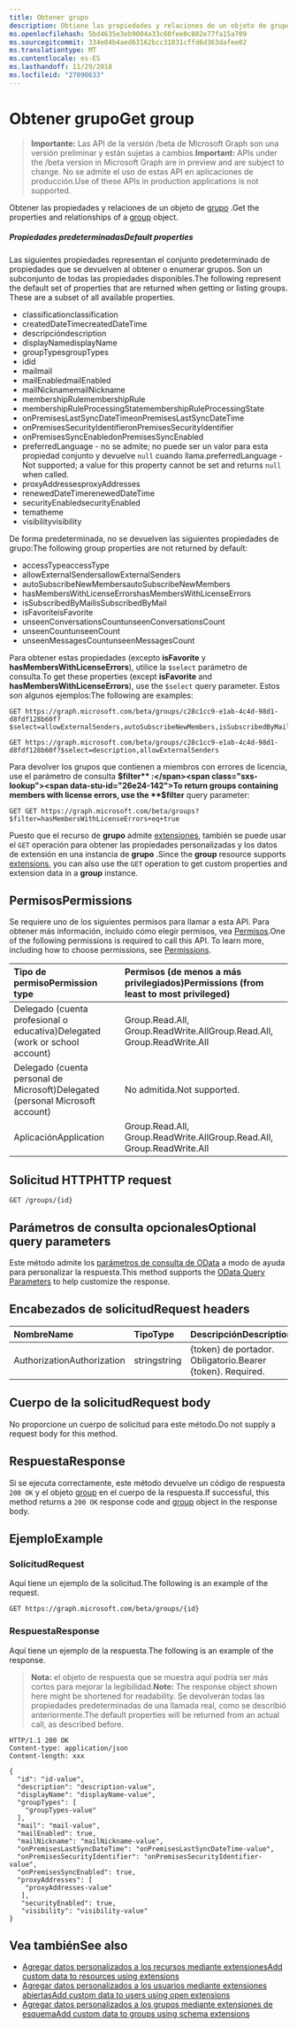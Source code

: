 ```yaml
---
title: Obtener grupo
description: Obtiene las propiedades y relaciones de un objeto de grupo.
ms.openlocfilehash: 5bd4635e3eb9004a33c60fee0c802e77fa15a709
ms.sourcegitcommit: 334e84b4aed63162bcc31831cffd6d363dafee02
ms.translationtype: MT
ms.contentlocale: es-ES
ms.lasthandoff: 11/29/2018
ms.locfileid: "27090633"
---
```

# <a name="get-group"></a><span data-ttu-id="26e24-103">Obtener grupo</span><span class="sxs-lookup"><span data-stu-id="26e24-103">Get group</span></span>

> <span data-ttu-id="26e24-104">**Importante:** Las API de la versión /beta de Microsoft Graph son una versión preliminar y están sujetas a cambios.</span><span class="sxs-lookup"><span data-stu-id="26e24-104">**Important:** APIs under the /beta version in Microsoft Graph are in preview and are subject to change.</span></span> <span data-ttu-id="26e24-105">No se admite el uso de estas API en aplicaciones de producción.</span><span class="sxs-lookup"><span data-stu-id="26e24-105">Use of these APIs in production applications is not supported.</span></span>

<span data-ttu-id="26e24-106">Obtener las propiedades y relaciones de un objeto de [grupo](../resources/group.md) .</span><span class="sxs-lookup"><span data-stu-id="26e24-106">Get the properties and relationships of a [group](../resources/group.md) object.</span></span>

##### <a name="default-properties"></a><span data-ttu-id="26e24-107">Propiedades predeterminadas</span><span class="sxs-lookup"><span data-stu-id="26e24-107">Default properties</span></span>

<span data-ttu-id="26e24-p102">Las siguientes propiedades representan el conjunto predeterminado de propiedades que se devuelven al obtener o enumerar grupos. Son un subconjunto de todas las propiedades disponibles.</span><span class="sxs-lookup"><span data-stu-id="26e24-p102">The following represent the default set of properties that are returned when getting or listing groups. These are a subset of all available properties.</span></span> 

* <span data-ttu-id="26e24-110">classification</span><span class="sxs-lookup"><span data-stu-id="26e24-110">classification</span></span>
* <span data-ttu-id="26e24-111">createdDateTime</span><span class="sxs-lookup"><span data-stu-id="26e24-111">createdDateTime</span></span>
* <span data-ttu-id="26e24-112">descripción</span><span class="sxs-lookup"><span data-stu-id="26e24-112">description</span></span>
* <span data-ttu-id="26e24-113">displayName</span><span class="sxs-lookup"><span data-stu-id="26e24-113">displayName</span></span>
* <span data-ttu-id="26e24-114">groupTypes</span><span class="sxs-lookup"><span data-stu-id="26e24-114">groupTypes</span></span>
* <span data-ttu-id="26e24-115">id</span><span class="sxs-lookup"><span data-stu-id="26e24-115">id</span></span>
* <span data-ttu-id="26e24-116">mail</span><span class="sxs-lookup"><span data-stu-id="26e24-116">mail</span></span>
* <span data-ttu-id="26e24-117">mailEnabled</span><span class="sxs-lookup"><span data-stu-id="26e24-117">mailEnabled</span></span>
* <span data-ttu-id="26e24-118">mailNickname</span><span class="sxs-lookup"><span data-stu-id="26e24-118">mailNickname</span></span>
* <span data-ttu-id="26e24-119">membershipRule</span><span class="sxs-lookup"><span data-stu-id="26e24-119">membershipRule</span></span>
* <span data-ttu-id="26e24-120">membershipRuleProcessingState</span><span class="sxs-lookup"><span data-stu-id="26e24-120">membershipRuleProcessingState</span></span>
* <span data-ttu-id="26e24-121">onPremisesLastSyncDateTime</span><span class="sxs-lookup"><span data-stu-id="26e24-121">onPremisesLastSyncDateTime</span></span>
* <span data-ttu-id="26e24-122">onPremisesSecurityIdentifier</span><span class="sxs-lookup"><span data-stu-id="26e24-122">onPremisesSecurityIdentifier</span></span>
* <span data-ttu-id="26e24-123">onPremisesSyncEnabled</span><span class="sxs-lookup"><span data-stu-id="26e24-123">onPremisesSyncEnabled</span></span>
* <span data-ttu-id="26e24-124">preferredLanguage - no se admite; no puede ser un valor para esta propiedad conjunto y devuelve `null` cuando llama.</span><span class="sxs-lookup"><span data-stu-id="26e24-124">preferredLanguage - Not supported; a value for this property cannot be set and returns `null` when called.</span></span>
* <span data-ttu-id="26e24-125">proxyAddresses</span><span class="sxs-lookup"><span data-stu-id="26e24-125">proxyAddresses</span></span>
* <span data-ttu-id="26e24-126">renewedDateTime</span><span class="sxs-lookup"><span data-stu-id="26e24-126">renewedDateTime</span></span>
* <span data-ttu-id="26e24-127">securityEnabled</span><span class="sxs-lookup"><span data-stu-id="26e24-127">securityEnabled</span></span>
* <span data-ttu-id="26e24-128">tema</span><span class="sxs-lookup"><span data-stu-id="26e24-128">theme</span></span>
* <span data-ttu-id="26e24-129">visibility</span><span class="sxs-lookup"><span data-stu-id="26e24-129">visibility</span></span>

<span data-ttu-id="26e24-130">De forma predeterminada, no se devuelven las siguientes propiedades de grupo:</span><span class="sxs-lookup"><span data-stu-id="26e24-130">The following group properties are not returned by default:</span></span>

* <span data-ttu-id="26e24-131">accessType</span><span class="sxs-lookup"><span data-stu-id="26e24-131">accessType</span></span>
* <span data-ttu-id="26e24-132">allowExternalSenders</span><span class="sxs-lookup"><span data-stu-id="26e24-132">allowExternalSenders</span></span>
* <span data-ttu-id="26e24-133">autoSubscribeNewMembers</span><span class="sxs-lookup"><span data-stu-id="26e24-133">autoSubscribeNewMembers</span></span>
* <span data-ttu-id="26e24-134">hasMembersWithLicenseErrors</span><span class="sxs-lookup"><span data-stu-id="26e24-134">hasMembersWithLicenseErrors</span></span>
* <span data-ttu-id="26e24-135">isSubscribedByMail</span><span class="sxs-lookup"><span data-stu-id="26e24-135">isSubscribedByMail</span></span>
* <span data-ttu-id="26e24-136">isFavorite</span><span class="sxs-lookup"><span data-stu-id="26e24-136">isFavorite</span></span>
* <span data-ttu-id="26e24-137">unseenConversationsCount</span><span class="sxs-lookup"><span data-stu-id="26e24-137">unseenConversationsCount</span></span>
* <span data-ttu-id="26e24-138">unseenCount</span><span class="sxs-lookup"><span data-stu-id="26e24-138">unseenCount</span></span>
* <span data-ttu-id="26e24-139">unseenMessagesCount</span><span class="sxs-lookup"><span data-stu-id="26e24-139">unseenMessagesCount</span></span>

<span data-ttu-id="26e24-140">Para obtener estas propiedades (excepto **isFavorite** y **hasMembersWithLicenseErrors**), utilice la `$select` parámetro de consulta.</span><span class="sxs-lookup"><span data-stu-id="26e24-140">To get these properties (except **isFavorite** and **hasMembersWithLicenseErrors**), use the `$select` query parameter.</span></span> <span data-ttu-id="26e24-141">Estos son algunos ejemplos:</span><span class="sxs-lookup"><span data-stu-id="26e24-141">The following are examples:</span></span> 

<!-- { "blockType": "ignored" } -->
```http
GET https://graph.microsoft.com/beta/groups/c28c1cc9-e1ab-4c4d-98d1-d8fdf128b60f?$select=allowExternalSenders,autoSubscribeNewMembers,isSubscribedByMail,unseenCount

GET https://graph.microsoft.com/beta/groups/c28c1cc9-e1ab-4c4d-98d1-d8fdf128b60f?$select=description,allowExternalSenders
```

<span data-ttu-id="26e24-142">Para devolver los grupos que contienen a miembros con errores de licencia, use el parámetro de consulta **$filter** :</span><span class="sxs-lookup"><span data-stu-id="26e24-142">To return groups containing members with license errors, use the **$filter** query parameter:</span></span>

<!-- { "blockType": "ignored" } -->
```http
GET GET https://graph.microsoft.com/beta/groups?$filter=hasMembersWithLicenseErrors+eq+true
```

<span data-ttu-id="26e24-143">Puesto que el recurso de **grupo** admite [extensiones](/graph/extensibility-overview), también se puede usar el `GET` operación para obtener las propiedades personalizadas y los datos de extensión en una instancia de **grupo** .</span><span class="sxs-lookup"><span data-stu-id="26e24-143">Since the **group** resource supports [extensions](/graph/extensibility-overview), you can also use the `GET` operation to get custom properties and extension data in a **group** instance.</span></span>

## <a name="permissions"></a><span data-ttu-id="26e24-144">Permisos</span><span class="sxs-lookup"><span data-stu-id="26e24-144">Permissions</span></span>
<span data-ttu-id="26e24-p104">Se requiere uno de los siguientes permisos para llamar a esta API. Para obtener más información, incluido cómo elegir permisos, vea [Permisos](/graph/permissions-reference).</span><span class="sxs-lookup"><span data-stu-id="26e24-p104">One of the following permissions is required to call this API. To learn more, including how to choose permissions, see [Permissions](/graph/permissions-reference).</span></span>

|<span data-ttu-id="26e24-147">Tipo de permiso</span><span class="sxs-lookup"><span data-stu-id="26e24-147">Permission type</span></span>      | <span data-ttu-id="26e24-148">Permisos (de menos a más privilegiados)</span><span class="sxs-lookup"><span data-stu-id="26e24-148">Permissions (from least to most privileged)</span></span>              |
|:--------------------|:---------------------------------------------------------|
|<span data-ttu-id="26e24-149">Delegado (cuenta profesional o educativa)</span><span class="sxs-lookup"><span data-stu-id="26e24-149">Delegated (work or school account)</span></span> | <span data-ttu-id="26e24-150">Group.Read.All, Group.ReadWrite.All</span><span class="sxs-lookup"><span data-stu-id="26e24-150">Group.Read.All, Group.ReadWrite.All</span></span>    |
|<span data-ttu-id="26e24-151">Delegado (cuenta personal de Microsoft)</span><span class="sxs-lookup"><span data-stu-id="26e24-151">Delegated (personal Microsoft account)</span></span> | <span data-ttu-id="26e24-152">No admitida.</span><span class="sxs-lookup"><span data-stu-id="26e24-152">Not supported.</span></span>    |
|<span data-ttu-id="26e24-153">Aplicación</span><span class="sxs-lookup"><span data-stu-id="26e24-153">Application</span></span> | <span data-ttu-id="26e24-154">Group.Read.All, Group.ReadWrite.All</span><span class="sxs-lookup"><span data-stu-id="26e24-154">Group.Read.All, Group.ReadWrite.All</span></span> |

## <a name="http-request"></a><span data-ttu-id="26e24-155">Solicitud HTTP</span><span class="sxs-lookup"><span data-stu-id="26e24-155">HTTP request</span></span>
<!-- { "blockType": "ignored" } -->
```http
GET /groups/{id}
```
## <a name="optional-query-parameters"></a><span data-ttu-id="26e24-156">Parámetros de consulta opcionales</span><span class="sxs-lookup"><span data-stu-id="26e24-156">Optional query parameters</span></span>
<span data-ttu-id="26e24-157">Este método admite los [parámetros de consulta de OData](/graph/query-parameters) a modo de ayuda para personalizar la respuesta.</span><span class="sxs-lookup"><span data-stu-id="26e24-157">This method supports the [OData Query Parameters](/graph/query-parameters) to help customize the response.</span></span>

## <a name="request-headers"></a><span data-ttu-id="26e24-158">Encabezados de solicitud</span><span class="sxs-lookup"><span data-stu-id="26e24-158">Request headers</span></span>
| <span data-ttu-id="26e24-159">Nombre</span><span class="sxs-lookup"><span data-stu-id="26e24-159">Name</span></span>       | <span data-ttu-id="26e24-160">Tipo</span><span class="sxs-lookup"><span data-stu-id="26e24-160">Type</span></span> | <span data-ttu-id="26e24-161">Descripción</span><span class="sxs-lookup"><span data-stu-id="26e24-161">Description</span></span>|
|:-----------|:------|:----------|
| <span data-ttu-id="26e24-162">Authorization</span><span class="sxs-lookup"><span data-stu-id="26e24-162">Authorization</span></span>  | <span data-ttu-id="26e24-163">string</span><span class="sxs-lookup"><span data-stu-id="26e24-163">string</span></span>  | <span data-ttu-id="26e24-p105">{token} de portador. Obligatorio.</span><span class="sxs-lookup"><span data-stu-id="26e24-p105">Bearer {token}. Required.</span></span> |

## <a name="request-body"></a><span data-ttu-id="26e24-166">Cuerpo de la solicitud</span><span class="sxs-lookup"><span data-stu-id="26e24-166">Request body</span></span>
<span data-ttu-id="26e24-167">No proporcione un cuerpo de solicitud para este método.</span><span class="sxs-lookup"><span data-stu-id="26e24-167">Do not supply a request body for this method.</span></span>

## <a name="response"></a><span data-ttu-id="26e24-168">Respuesta</span><span class="sxs-lookup"><span data-stu-id="26e24-168">Response</span></span>
<span data-ttu-id="26e24-169">Si se ejecuta correctamente, este método devuelve un código de respuesta `200 OK` y el objeto [group](../resources/group.md) en el cuerpo de la respuesta.</span><span class="sxs-lookup"><span data-stu-id="26e24-169">If successful, this method returns a `200 OK` response code and [group](../resources/group.md) object in the response body.</span></span>

## <a name="example"></a><span data-ttu-id="26e24-170">Ejemplo</span><span class="sxs-lookup"><span data-stu-id="26e24-170">Example</span></span>
### <a name="request"></a><span data-ttu-id="26e24-171">Solicitud</span><span class="sxs-lookup"><span data-stu-id="26e24-171">Request</span></span>
<span data-ttu-id="26e24-172">Aquí tiene un ejemplo de la solicitud.</span><span class="sxs-lookup"><span data-stu-id="26e24-172">The following is an example of the request.</span></span>
<!-- {
  "blockType": "request",
  "name": "get_group"
}-->
```http
GET https://graph.microsoft.com/beta/groups/{id}
```

### <a name="response"></a><span data-ttu-id="26e24-173">Respuesta</span><span class="sxs-lookup"><span data-stu-id="26e24-173">Response</span></span>
<span data-ttu-id="26e24-174">Aquí tiene un ejemplo de la respuesta.</span><span class="sxs-lookup"><span data-stu-id="26e24-174">The following is an example of the response.</span></span> 
><span data-ttu-id="26e24-175">**Nota:** el objeto de respuesta que se muestra aquí podría ser más cortos para mejorar la legibilidad.</span><span class="sxs-lookup"><span data-stu-id="26e24-175">**Note:** The response object shown here might be shortened for readability.</span></span> <span data-ttu-id="26e24-176">Se devolverán todas las propiedades predeterminadas de una llamada real, como se describió anteriormente.</span><span class="sxs-lookup"><span data-stu-id="26e24-176">The default properties will be returned from an actual call, as described before.</span></span>
<!-- {
  "blockType": "response",
  "truncated": true,
  "@odata.type": "microsoft.graph.group"
} -->
```http
HTTP/1.1 200 OK
Content-type: application/json
Content-length: xxx

{
  "id": "id-value",
  "description": "description-value",
  "displayName": "displayName-value",
  "groupTypes": [
    "groupTypes-value"
  ],
  "mail": "mail-value",
  "mailEnabled": true,
  "mailNickname": "mailNickname-value",
  "onPremisesLastSyncDateTime": "onPremisesLastSyncDateTime-value",
  "onPremisesSecurityIdentifier": "onPremisesSecurityIdentifier-value",
  "onPremisesSyncEnabled": true,
  "proxyAddresses": [
    "proxyAddresses-value"
   ],
   "securityEnabled": true,
   "visibility": "visibility-value"
}
```

## <a name="see-also"></a><span data-ttu-id="26e24-177">Vea también</span><span class="sxs-lookup"><span data-stu-id="26e24-177">See also</span></span>

- [<span data-ttu-id="26e24-178">Agregar datos personalizados a los recursos mediante extensiones</span><span class="sxs-lookup"><span data-stu-id="26e24-178">Add custom data to resources using extensions</span></span>](/graph/extensibility-overview)
- [<span data-ttu-id="26e24-179">Agregar datos personalizados a los usuarios mediante extensiones abiertas</span><span class="sxs-lookup"><span data-stu-id="26e24-179">Add custom data to users using open extensions</span></span>](/graph/extensibility-open-users)
- [<span data-ttu-id="26e24-180">Agregar datos personalizados a los grupos mediante extensiones de esquema</span><span class="sxs-lookup"><span data-stu-id="26e24-180">Add custom data to groups using schema extensions</span></span>](/graph/extensibility-schema-groups)


<!-- uuid: 8fcb5dbc-d5aa-4681-8e31-b001d5168d79
2015-10-25 14:57:30 UTC -->
<!-- {
  "type": "#page.annotation",
  "description": "Get group",
  "keywords": "",
  "section": "documentation",
  "tocPath": ""
}-->
